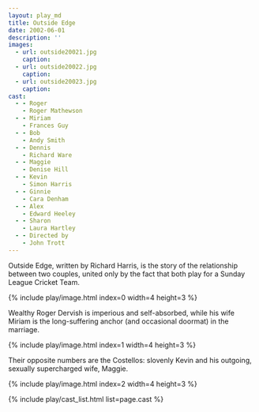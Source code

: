 ```yaml
---
layout: play_md
title: Outside Edge
date: 2002-06-01
description: ''
images:
  - url: outside20021.jpg
    caption:
  - url: outside20022.jpg
    caption:
  - url: outside20023.jpg
    caption:
cast:
  - - Roger
    - Roger Mathewson
  - - Miriam
    - Frances Guy
  - - Bob
    - Andy Smith
  - - Dennis
    - Richard Ware
  - - Maggie
    - Denise Hill
  - - Kevin
    - Simon Harris
  - - Ginnie
    - Cara Denham
  - - Alex
    - Edward Heeley
  - - Sharon
    - Laura Hartley
  - - Directed by
    - John Trott
---
```


Outside Edge, written by Richard Harris, is the story of the relationship between two couples, united only by the fact that both play for a Sunday League Cricket Team.

{% include play/image.html index=0 width=4 height=3 %}

Wealthy Roger Dervish is imperious and self-absorbed, while his wife Miriam is the long-suffering anchor (and occasional doormat) in the marriage.

{% include play/image.html index=1 width=4 height=3 %}

Their opposite numbers are the Costellos: slovenly Kevin and his outgoing, sexually supercharged wife, Maggie.

{% include play/image.html index=2 width=4 height=3 %}

{% include play/cast_list.html list=page.cast %}
